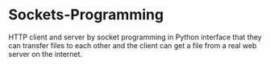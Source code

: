 # Sockets-Programming
HTTP client and server by socket programming in Python interface that they can
transfer files to each other and the client can get a file from a real web server on the internet.
